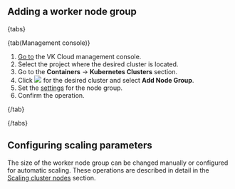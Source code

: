 ## Adding a worker node group

{tabs}

{tab(Management console)}

1. [Go to](https://msk.cloud.vk.com/app/en/) the VK Cloud management console.
1. Select the project where the desired cluster is located.
1. Go to the **Containers** → **Kubernetes Clusters** section.
1. Click ![ ](/en/assets/more-icon.svg "inline") for the desired cluster and select **Add Node Group**.
1. Set the [settings](/en/kubernetes/k8s/instructions/helpers/node-group-settings) for the node group.
1. Confirm the operation.

{/tab}

{/tabs}

## Configuring scaling parameters

The size of the worker node group can be changed manually or configured for automatic scaling. These operations are described in detail in the [Scaling cluster nodes](/en/kubernetes/k8s/concepts/scale) section.
